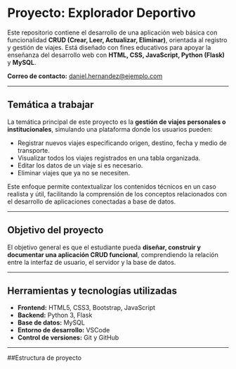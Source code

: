 # Proyecto: Explorador Deportivo

Este repositorio contiene el desarrollo de una aplicación web básica con funcionalidad **CRUD (Crear, Leer, Actualizar, Eliminar)**, orientada al registro y gestión de viajes. Está diseñado con fines educativos para apoyar la enseñanza del desarrollo web con **HTML, CSS, JavaScript, Python (Flask)** y **MySQL**.

**Correo de contacto:** daniel.hernandez@ejemplo.com

---

## Temática a trabajar

La temática principal de este proyecto es la **gestión de viajes personales o institucionales**, simulando una plataforma donde los usuarios pueden:

- Registrar nuevos viajes especificando origen, destino, fecha y medio de transporte.
- Visualizar todos los viajes registrados en una tabla organizada.
- Editar los datos de un viaje si es necesario.
- Eliminar viajes que ya no se necesiten.

Este enfoque permite contextualizar los contenidos técnicos en un caso realista y útil, facilitando la comprensión de los conceptos relacionados con el desarrollo de aplicaciones conectadas a base de datos.

---

## Objetivo del proyecto

El objetivo general es que el estudiante pueda **diseñar, construir y documentar una aplicación CRUD funcional**, comprendiendo la relación entre la interfaz de usuario, el servidor y la base de datos.

---

## Herramientas y tecnologías utilizadas

- **Frontend:** HTML5, CSS3, Bootstrap, JavaScript
- **Backend:** Python 3, Flask
- **Base de datos:** MySQL
- **Entorno de desarrollo:** VSCode
- **Control de versiones:** Git y GitHub

---


##Estructura de proyecto